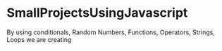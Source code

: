 # SmallProjectsUsingJavascript
By using conditionals, Random Numbers, Functions, Operators, Strings, Loops we are creating  

